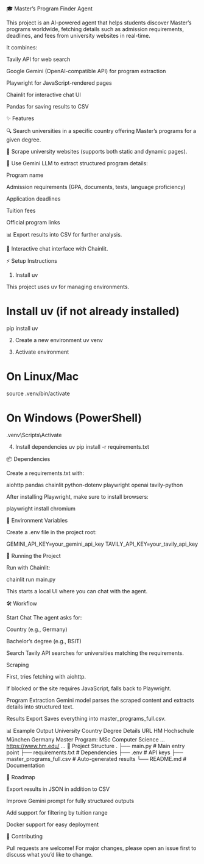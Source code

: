 🎓 Master’s Program Finder Agent

This project is an AI-powered agent that helps students discover Master’s programs worldwide, fetching details such as admission requirements, deadlines, and fees from university websites in real-time.

It combines:

Tavily API
 for web search

Google Gemini (OpenAI-compatible API)
 for program extraction

Playwright
 for JavaScript-rendered pages

Chainlit
 for interactive chat UI

Pandas for saving results to CSV

✨ Features

🔍 Search universities in a specific country offering Master’s programs for a given degree.

📄 Scrape university websites (supports both static and dynamic pages).

🤖 Use Gemini LLM to extract structured program details:

Program name

Admission requirements (GPA, documents, tests, language proficiency)

Application deadlines

Tuition fees

Official program links

📊 Export results into CSV for further analysis.

💬 Interactive chat interface with Chainlit.

⚡️ Setup Instructions
1. Install uv

This project uses uv
 for managing environments.

# Install uv (if not already installed)
pip install uv

2. Create a new environment
uv venv

3. Activate environment
# On Linux/Mac
source .venv/bin/activate

# On Windows (PowerShell)
.venv\Scripts\Activate

4. Install dependencies
uv pip install -r requirements.txt

📦 Dependencies

Create a requirements.txt with:

aiohttp
pandas
chainlit
python-dotenv
playwright
openai
tavily-python


After installing Playwright, make sure to install browsers:

playwright install chromium

🔑 Environment Variables

Create a .env file in the project root:

GEMINI_API_KEY=your_gemini_api_key
TAVILY_API_KEY=your_tavily_api_key

🚀 Running the Project

Run with Chainlit:

chainlit run main.py


This starts a local UI where you can chat with the agent.

🛠 Workflow

Start Chat
The agent asks for:

Country (e.g., Germany)

Bachelor’s degree (e.g., BSIT)

Search
Tavily API searches for universities matching the requirements.

Scraping

First, tries fetching with aiohttp.

If blocked or the site requires JavaScript, falls back to Playwright.

Program Extraction
Gemini model parses the scraped content and extracts details into structured text.

Results Export
Saves everything into master_programs_full.csv.

📊 Example Output
University	Country	Degree	Details	URL
HM Hochschule München	Germany	Master	Program: MSc Computer Science …	https://www.hm.edu/
...
🧩 Project Structure
.
├── main.py               # Main entry point
├── requirements.txt      # Dependencies
├── .env                  # API keys
├── master_programs_full.csv  # Auto-generated results
└── README.md             # Documentation

🔮 Roadmap

 Export results in JSON in addition to CSV

 Improve Gemini prompt for fully structured outputs

 Add support for filtering by tuition range

 Docker support for easy deployment

🤝 Contributing

Pull requests are welcome! For major changes, please open an issue first to discuss what you’d like to change.
